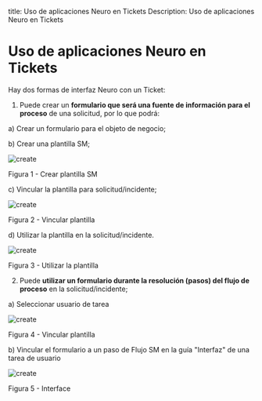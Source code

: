 title: Uso de aplicaciones Neuro en Tickets
Description: Uso de aplicaciones Neuro en Tickets
# Uso de aplicaciones Neuro en Tickets

Hay dos formas de interfaz Neuro con un Ticket:

1.  Puede crear un **formulario que será una fuente de información para el proceso** de una solicitud, por lo que podrá:

  a)  Crear un formulario para el objeto de negocio;

  b)  Crear una plantilla SM;
    
   ![create](images/neuro-sm-1.jpg)

   Figura 1 - Crear plantilla SM
    
  c)  Vincular la plantilla para solicitud/incidente;
    
   ![create](images/neuro-sm-2.jpg)

   Figura 2 - Vincular plantilla
    
  d)  Utilizar la plantilla en la solicitud/incidente.
    
   ![create](images/neuro-sm-3.jpg)

   Figura 3 - Utilizar la plantilla
    

2.  Puede **utilizar un formulario durante la resolución (pasos) del flujo de proceso** en la solicitud/incidente;

  a)  Seleccionar usuario de tarea
    
   ![create](images/neuro-sm-4.png)

   Figura 4 - Vincular plantilla
    

  b)  Vincular el formulario a un paso de Flujo SM en la guía "Interfaz" de una tarea de usuario
    
   ![create](images/neuro-sm-13.png)

   Figura 5 - Interface
    

<!-- !!! tip "About"

    <b>Product/Version:</b> CITSmart | 8.00 &nbsp;&nbsp;
    <b>Updated:</b>03/20/2021 – Anna Martins


